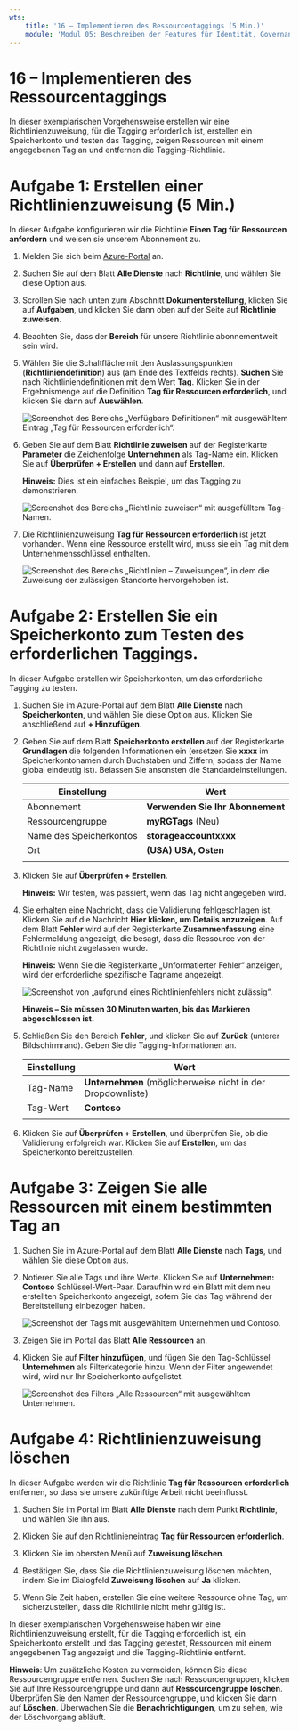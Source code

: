 ```yaml
---
wts:
    title: '16 – Implementieren des Ressourcentaggings (5 Min.)'
    module: 'Modul 05: Beschreiben der Features für Identität, Governance, Datenschutz und Compliance'
---
```

# 16 – Implementieren des Ressourcentaggings

In dieser exemplarischen Vorgehensweise erstellen wir eine Richtlinienzuweisung, für die Tagging erforderlich ist, erstellen ein Speicherkonto und testen das Tagging, zeigen Ressourcen mit einem angegebenen Tag an und entfernen die Tagging-Richtlinie.

# Aufgabe 1: Erstellen einer Richtlinienzuweisung (5 Min.)

In dieser Aufgabe konfigurieren wir die Richtlinie **Einen Tag für Ressourcen anfordern** und weisen sie unserem Abonnement zu. 

1. Melden Sie sich beim [Azure-Portal](https://portal.azure.com) an.

2. Suchen Sie auf dem Blatt **Alle Dienste** nach **Richtlinie**, und wählen Sie diese Option aus.

3. Scrollen Sie nach unten zum Abschnitt **Dokumenterstellung**, klicken Sie  auf **Aufgaben**, und klicken Sie dann oben auf der Seite auf **Richtlinie zuweisen**.

4. Beachten Sie, dass der **Bereich** für unsere Richtlinie abonnementweit sein wird. 

5. Wählen Sie die Schaltfläche mit den Auslassungspunkten (**Richtliniendefinition**) aus (am Ende des Textfelds rechts). **Suchen** Sie nach Richtliniendefinitionen mit dem Wert **Tag**. Klicken Sie in der Ergebnismenge auf die Definition  **Tag für Ressourcen erforderlich**, und klicken Sie dann auf **Auswählen**.

   ![Screenshot des Bereichs „Verfügbare Definitionen“ mit ausgewähltem Eintrag „Tag für Ressourcen erforderlich“.](../images/1701.png)

6. Geben Sie auf dem Blatt **Richtlinie zuweisen** auf der Registerkarte **Parameter** die Zeichenfolge **Unternehmen** als Tag-Name ein. Klicken Sie auf **Überprüfen + Erstellen** und dann auf **Erstellen**.

    **Hinweis:** Dies ist ein einfaches Beispiel, um das Tagging zu demonstrieren. 

    ![Screenshot des Bereichs „Richtlinie zuweisen“ mit ausgefülltem Tag-Namen.](../images/1702.png)

7. Die Richtlinienzuweisung **Tag für Ressourcen erforderlich** ist jetzt vorhanden. Wenn eine Ressource erstellt wird, muss sie ein Tag mit dem Unternehmensschlüssel enthalten.

   ![Screenshot des Bereichs „Richtlinien – Zuweisungen“, in dem die Zuweisung der zulässigen Standorte hervorgehoben ist.](../images/1703.png)

# Aufgabe 2: Erstellen Sie ein Speicherkonto zum Testen des erforderlichen Taggings.

In dieser Aufgabe erstellen wir Speicherkonten, um das erforderliche Tagging zu testen. 

1. Suchen Sie im Azure-Portal auf dem Blatt **Alle Dienste** nach **Speicherkonten**, und wählen Sie diese Option aus. Klicken Sie anschließend auf **+ Hinzufügen**.

2. Geben Sie auf dem Blatt **Speicherkonto erstellen** auf der Registerkarte **Grundlagen** die folgenden Informationen ein (ersetzen Sie **xxxx** im Speicherkontonamen durch Buchstaben und Ziffern, sodass der Name global eindeutig ist). Belassen Sie ansonsten die Standardeinstellungen.

    | Einstellung | Wert | 
    | --- | --- |
    | Abonnement | **Verwenden Sie Ihr Abonnement** |
    | Ressourcengruppe | **myRGTags** (Neu) |
    | Name des Speicherkontos | **storageaccountxxxx** |
    | Ort | **(USA) USA, Osten** |
    | | |

3. Klicken Sie auf **Überprüfen + Erstellen**. 

    **Hinweis:** Wir testen, was passiert, wenn das Tag nicht angegeben wird. 

4. Sie erhalten eine Nachricht, dass die Validierung fehlgeschlagen ist. Klicken Sie auf die Nachricht **Hier klicken, um Details anzuzeigen**. Auf dem Blatt **Fehler** wird auf der Registerkarte **Zusammenfassung** eine Fehlermeldung angezeigt, die besagt, dass die Ressource von der Richtlinie nicht zugelassen wurde.

    **Hinweis:** Wenn Sie die Registerkarte „Unformatierter Fehler“ anzeigen, wird der erforderliche spezifische Tagname angezeigt. 

    ![Screenshot von „aufgrund eines Richtlinienfehlers nicht zulässig“.](../images/1704.png)

    **Hinweis – Sie müssen 30 Minuten warten, bis das Markieren abgeschlossen ist.** 

5. Schließen Sie den Bereich **Fehler**, und klicken Sie auf **Zurück** (unterer Bildschirmrand). Geben Sie die Tagging-Informationen an. 

    | Einstellung | Wert | 
    | --- | --- |
    | Tag-Name | **Unternehmen** (möglicherweise nicht in der Dropdownliste) |
    | Tag-Wert | **Contoso** |
    | | |

6. Klicken Sie auf **Überprüfen + Erstellen**, und überprüfen Sie, ob die Validierung erfolgreich war. Klicken Sie auf **Erstellen**, um das Speicherkonto bereitzustellen. 

# Aufgabe 3: Zeigen Sie alle Ressourcen mit einem bestimmten Tag an

1. Suchen Sie im Azure-Portal auf dem Blatt **Alle Dienste** nach **Tags**, und wählen Sie diese Option aus.

2. Notieren Sie alle Tags und ihre Werte. Klicken Sie auf **Unternehmen: Contoso** Schlüssel-Wert-Paar. Daraufhin wird ein Blatt mit dem neu erstellten Speicherkonto angezeigt, sofern Sie das Tag während der Bereitstellung einbezogen haben. 

   ![Screenshot der Tags mit ausgewähltem Unternehmen und Contoso.](../images/1705.png)

3. Zeigen Sie im Portal das Blatt **Alle Ressourcen** an.

4. Klicken Sie auf **Filter hinzufügen**, und fügen Sie den Tag-Schlüssel **Unternehmen** als Filterkategorie hinzu. Wenn der Filter angewendet wird, wird nur Ihr Speicherkonto aufgelistet.

    ![Screenshot des Filters „Alle Ressourcen“ mit ausgewähltem Unternehmen.](../images/1706.png)

# Aufgabe 4: Richtlinienzuweisung löschen

In dieser Aufgabe werden wir die Richtlinie **Tag für Ressourcen erforderlich** entfernen, so dass sie unsere zukünftige Arbeit nicht beeinflusst. 

1. Suchen Sie im Portal im Blatt **Alle Dienste** nach dem Punkt **Richtlinie**, und wählen Sie ihn aus.

2. Klicken Sie auf den Richtlinieneintrag **Tag für Ressourcen erforderlich**.

3. Klicken Sie im obersten Menü auf **Zuweisung löschen**.

4. Bestätigen Sie, dass Sie die Richtlinienzuweisung löschen möchten, indem Sie im Dialogfeld **Zuweisung löschen** auf **Ja** klicken.

5. Wenn Sie Zeit haben, erstellen Sie eine weitere Ressource ohne Tag, um sicherzustellen, dass die Richtlinie nicht mehr gültig ist.

In dieser exemplarischen Vorgehensweise haben wir eine Richtlinienzuweisung erstellt, für die Tagging erforderlich ist, ein Speicherkonto erstellt und das Tagging getestet, Ressourcen mit einem angegebenen Tag angezeigt und die Tagging-Richtlinie entfernt.


**Hinweis**: Um zusätzliche Kosten zu vermeiden, können Sie diese Ressourcengruppe entfernen. Suchen Sie nach Ressourcengruppen, klicken Sie auf Ihre Ressourcengruppe und dann auf **Ressourcengruppe löschen**. Überprüfen Sie den Namen der Ressourcengruppe, und klicken Sie dann auf **Löschen**. Überwachen Sie die **Benachrichtigungen**, um zu sehen, wie der Löschvorgang abläuft.
